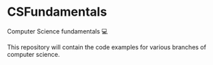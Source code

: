 # CSFundamentals
Computer Science fundamentals :computer:

This repository will contain the code examples for various branches of computer science.
